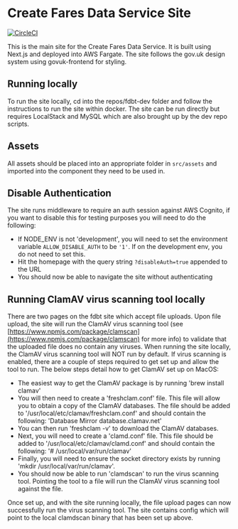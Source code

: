 # Create Fares Data Service Site

[![CircleCI](https://circleci.com/gh/fares-data-build-tool/fdbt-site.svg?style=svg)](https://circleci.com/gh/fares-data-build-tool/fdbt-site)

This is the main site for the Create Fares Data Service. It is built using Next.js and deployed into AWS Fargate.
The site follows the gov.uk design system using govuk-frontend for styling.

## Running locally

To run the site locally, cd into the repos/fdbt-dev folder and follow the instructions to run the site within docker. The site can be run directly but requires LocalStack and MySQL which are also brought up by the dev repo scripts.

## Assets

All assets should be placed into an appropriate folder in `src/assets` and imported into the component they need to be used in.

## Disable Authentication

The site runs middleware to require an auth session against AWS Cognito, if you want to disable this for testing purposes you will need to do the following:

-   If NODE_ENV is not 'development', you will need to set the environment variable `ALLOW_DISABLE_AUTH` to be `'1'`. If on the development env, you do not need to set this.
-   Hit the homepage with the query string `?disableAuth=true` appended to the URL
-   You should now be able to navigate the site without authenticating

## Running ClamAV virus scanning tool locally

There are two pages on the fdbt site which accept file uploads. Upon file upload, the site will run the ClamAV virus scanning tool (see [https://www.npmjs.com/package/clamscan](https://www.npmjs.com/package/clamscan) for more info) to validate that the uploaded file does no contain any viruses. When running the site locally, the ClamAV virus scanning tool will NOT run by default. If virus scanning is enabled, there are a couple of steps required to get set up and allow the tool to run. The below steps detail how to get ClamAV set up on MacOS:

-   The easiest way to get the ClamAV package is by running 'brew install clamav'
-   You will then need to create a 'freshclam.conf' file. This file will allow you to obtain a copy of the ClamAV databases. The file should be added to '/usr/local/etc/clamav/freshclam.conf' and should contain the following:
    'Database Mirror database.clamav.net'
-   You can then run 'freshclam -v' to download the ClamAV databases.
-   Next, you will need to create a 'clamd.conf' file. This file should be added to '/usr/local/etc/clamav/clamd.conf' and should contain the following:
    '# /usr/local/var/run/clamav'
-   Finally, you will need to ensure the socket directory exists by running 'mkdir /usr/local/var/run/clamav'.
-   You should now be able to run 'clamdscan' to run the virus scanning tool. Pointing the tool to a file will run the ClamAV virus scanning tool against the file.

Once set up, and with the site running locally, the file upload pages can now successfully run the virus scanning tool. The site contains config which will point to the local clamdscan binary that has been set up above.

